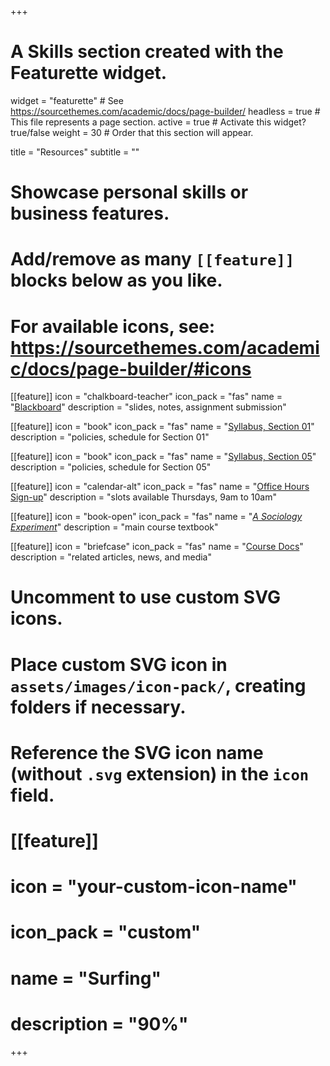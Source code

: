 +++
# A Skills section created with the Featurette widget.
widget = "featurette"  # See https://sourcethemes.com/academic/docs/page-builder/
headless = true  # This file represents a page section.
active = true  # Activate this widget? true/false
weight = 30  # Order that this section will appear.

title = "Resources"
subtitle = ""

# Showcase personal skills or business features.
# 
# Add/remove as many `[[feature]]` blocks below as you like.
# 
# For available icons, see: https://sourcethemes.com/academic/docs/page-builder/#icons

[[feature]]
  icon = "chalkboard-teacher"
  icon_pack = "fas"
  name = "[Blackboard](https:://blackboard.slu.edu)"
  description = "slides, notes, assignment submission"  

[[feature]]
  icon = "book"
  icon_pack = "fas"
  name = "[Syllabus, Section 01](#)"
  description = "policies, schedule for Section 01"  
  
[[feature]]
  icon = "book"
  icon_pack = "fas"
  name = "[Syllabus, Section 05](#)"
  description = "policies, schedule for Section 05"  
  
[[feature]]
  icon = "calendar-alt"
  icon_pack = "fas"
  name = "[Office Hours Sign-up](https://calendly.com/chris-prener)"
  description = "slots available Thursdays, 9am to 10am"

[[feature]]
  icon = "book-open"
  icon_pack = "fas"
  name = "*[A Sociology Experiment](http://sociologyexperiment.com)*"
  description = "main course textbook" 
  
[[feature]]
  icon = "briefcase"
  icon_pack = "fas"
  name = "[Course Docs](/docs/)"
  description = "related articles, news, and media" 

# Uncomment to use custom SVG icons.
# Place custom SVG icon in `assets/images/icon-pack/`, creating folders if necessary.
# Reference the SVG icon name (without `.svg` extension) in the `icon` field.
# [[feature]]
#  icon = "your-custom-icon-name"
#  icon_pack = "custom"
#  name = "Surfing"
#  description = "90%"

+++
